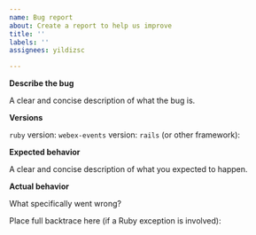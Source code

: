 ```yaml
---
name: Bug report
about: Create a report to help us improve
title: ''
labels: ''
assignees: yildizsc

---
```


**Describe the bug**

A clear and concise description of what the bug is.

**Versions**

`ruby` version:
`webex-events` version:
`rails` (or other framework):

**Expected behavior**

A clear and concise description of what you expected to happen.

**Actual behavior**

What specifically went wrong?

Place full backtrace here (if a Ruby exception is involved):
